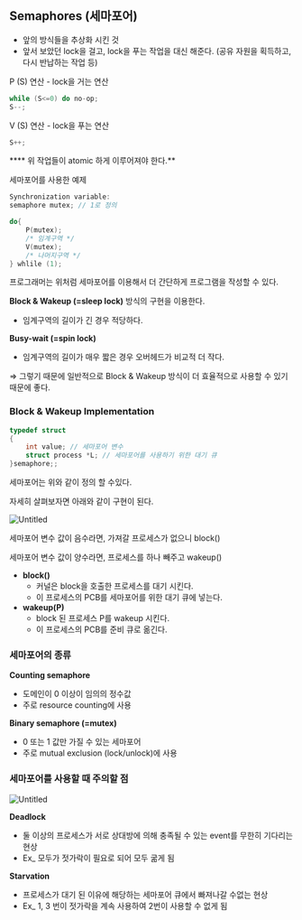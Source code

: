 ## Semaphores (세마포어)

- 앞의 방식들을 추상화 시킨 것
- 앞서 보았던 lock을 걸고, lock을 푸는 작업을 대신 해준다.
(공유 자원을 획득하고, 다시 반납하는 작업 등)

P (S) 연산 - lock을 거는 연산

```c
while (S<=0) do no-op;
S--;
```

V (S) 연산 - lock을 푸는 연산

```c
S++;
```

 

**** 위 작업들이 atomic 하게 이루어져야 한다.**

세마포어를 사용한 예제

```c
Synchronization variable:
semaphore mutex; // 1로 정의

do{
	P(mutex);
	/* 임계구역 */
	V(mutex); 
	/* 나머지구역 */
} whlile (1);
```

프로그래머는 위처럼 세마포어를 이용해서 더 간단하게 프로그램을
작성할 수 있다.

**Block & Wakeup (=sleep lock)** 방식의 구현을 이용한다.

- 임계구역의 길이가 긴 경우 적당하다.

**Busy-wait (=spin lock)**

- 임계구역의 길이가 매우 짧은 경우 오버헤드가 비교적 더 작다.

⇒ 그렇기 때문에 일반적으로 Block & Wakeup 방식이 더 효율적으로 사용할 수 있기 때문에 좋다.

### Block & Wakeup Implementation

```c
typedef struct
{
	int value; // 세마포어 변수
	struct process *L; // 세마포어를 사용하기 위한 대기 큐
}semaphore;;
```

세마포어는 위와 같이 정의 할 수있다.

자세히 살펴보자면 아래와 같이 구현이 된다.

![Untitled](https://s3-us-west-2.amazonaws.com/secure.notion-static.com/4841d797-125e-4031-a3b7-b1a13673c135/Untitled.png)

세마포어 변수 값이 음수라면, 가져갈 프로세스가 없으니 block()

세마포어 변수 값이 양수라면, 프로세스를 하나 빼주고 wakeup()

- **block()**
    - 커널은 block을 호출한 프로세스를 대기 시킨다.
    - 이 프로세스의 PCB를 세마포어를 위한 대기 큐에 넣는다.
- **wakeup(P)**
    - block 된 프로세스 P를 wakeup 시킨다.
    - 이 프로세스의 PCB를 준비 큐로 옮긴다.

### 세마포어의 종류

**Counting semaphore**

- 도메인이  0 이상이 임의의 정수값
- 주로 resource counting에 사용

**Binary semaphore (=mutex)**

- 0 또는 1 값만 가질 수 있는 세마포어
- 주로 mutual exclusion (lock/unlock)에 사용

### 세마포어를 사용할 때 주의할 점

![Untitled](https://s3-us-west-2.amazonaws.com/secure.notion-static.com/9010387e-9a15-47bb-a7f5-c46195dbee54/Untitled.png)

**Deadlock**

- 둘 이상의 프로세스가 서로 상대방에 의해 충족될 수 있는 event를 무한히 기다리는 현상
- Ex_ 모두가 젓가락이 필요로 되어 모두 굶게 됨

**Starvation**

- 프로세스가 대기 된 이유에 해당하는 세마포어 큐에서 빠져나갈 수없는 현상
- Ex_ 1, 3 번이 젓가락을 계속 사용하여 2번이 사용할 수 없게 됨
